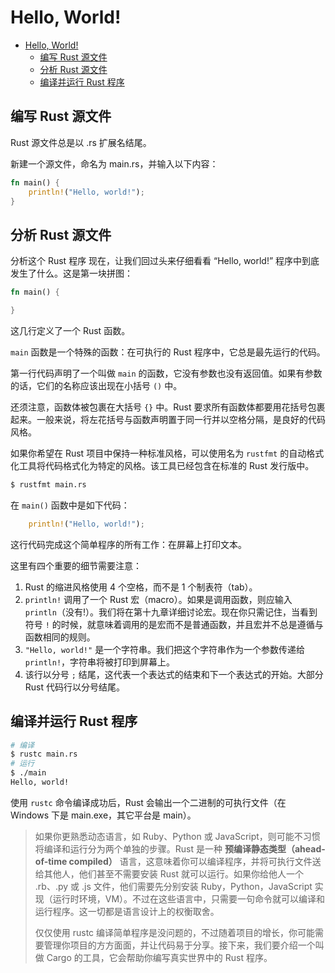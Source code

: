 # Hello, World!

- [Hello, World!](#hello-world)
  - [编写 Rust 源文件](#编写-rust-源文件)
  - [分析 Rust 源文件](#分析-rust-源文件)
  - [编译并运行 Rust 程序](#编译并运行-rust-程序)

## 编写 Rust 源文件

Rust 源文件总是以 .rs 扩展名结尾。

新建一个源文件，命名为 main.rs，并输入以下内容：

```rust
fn main() {
    println!("Hello, world!");
}
```

## 分析 Rust 源文件

分析这个 Rust 程序
现在，让我们回过头来仔细看看 “Hello, world!” 程序中到底发生了什么。这是第一块拼图：

```rust
fn main() {

}
```

这几行定义了一个 Rust 函数。

`main` 函数是一个特殊的函数：在可执行的 Rust 程序中，它总是最先运行的代码。

第一行代码声明了一个叫做 `main` 的函数，它没有参数也没有返回值。如果有参数的话，它们的名称应该出现在小括号 `()` 中。

还须注意，函数体被包裹在大括号 `{}` 中。Rust 要求所有函数体都要用花括号包裹起来。一般来说，将左花括号与函数声明置于同一行并以空格分隔，是良好的代码风格。

如果你希望在 Rust 项目中保持一种标准风格，可以使用名为 `rustfmt` 的自动格式化工具将代码格式化为特定的风格。该工具已经包含在标准的 Rust 发行版中。

```bash
$ rustfmt main.rs
```

在 `main()` 函数中是如下代码：

```rust
    println!("Hello, world!");
```

这行代码完成这个简单程序的所有工作：在屏幕上打印文本。

这里有四个重要的细节需要注意：

1. Rust 的缩进风格使用 4 个空格，而不是 1 个制表符（tab）。
2. `println!` 调用了一个 Rust 宏（macro）。如果是调用函数，则应输入 `println`（没有!）。我们将在第十九章详细讨论宏。现在你只需记住，当看到符号 `!` 的时候，就意味着调用的是宏而不是普通函数，并且宏并不总是遵循与函数相同的规则。
3. `"Hello, world!"` 是一个字符串。我们把这个字符串作为一个参数传递给 `println!`，字符串将被打印到屏幕上。
4. 该行以分号 `;` 结尾，这代表一个表达式的结束和下一个表达式的开始。大部分 Rust 代码行以分号结尾。

## 编译并运行 Rust 程序

```bash
# 编译
$ rustc main.rs
# 运行
$ ./main
Hello, world!
```

使用 `rustc` 命令编译成功后，Rust 会输出一个二进制的可执行文件（在 Windows 下是 main.exe，其它平台是 main）。

>如果你更熟悉动态语言，如 Ruby、Python 或 JavaScript，则可能不习惯将编译和运行分为两个单独的步骤。Rust 是一种 **预编译静态类型（ahead-of-time compiled）** 语言，这意味着你可以编译程序，并将可执行文件送给其他人，他们甚至不需要安装 Rust 就可以运行。如果你给他人一个 .rb、.py 或 .js 文件，他们需要先分别安装 Ruby，Python，JavaScript 实现（运行时环境，VM）。不过在这些语言中，只需要一句命令就可以编译和运行程序。这一切都是语言设计上的权衡取舍。
>
>仅仅使用 rustc 编译简单程序是没问题的，不过随着项目的增长，你可能需要管理你项目的方方面面，并让代码易于分享。接下来，我们要介绍一个叫做 Cargo 的工具，它会帮助你编写真实世界中的 Rust 程序。